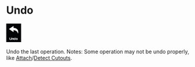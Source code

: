 # Undo

![](../.gitbook/assets/undo.jpg)

Undo the last operation. Notes: Some operation may not be undo properly, like [Attach](../tools/#attach)/[Detect Cutouts](../tools/#detect-cutouts).

